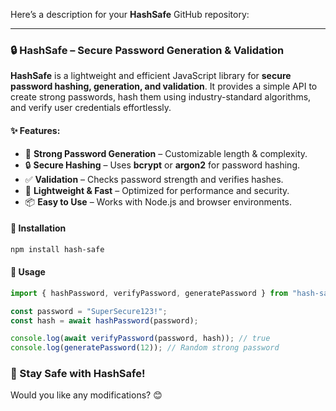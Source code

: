 Here’s a description for your **HashSafe** GitHub repository:  

---

### 🔒 HashSafe – Secure Password Generation & Validation  
**HashSafe** is a lightweight and efficient JavaScript library for **secure password hashing, generation, and validation**. It provides a simple API to create strong passwords, hash them using industry-standard algorithms, and verify user credentials effortlessly.  

#### ✨ Features:  
- 🔑 **Strong Password Generation** – Customizable length & complexity.  
- 🔒 **Secure Hashing** – Uses **bcrypt** or **argon2** for password hashing.  
- ✅ **Validation** – Checks password strength and verifies hashes.  
- 🚀 **Lightweight & Fast** – Optimized for performance and security.  
- 📦 **Easy to Use** – Works with Node.js and browser environments.  

#### 📌 Installation  
```sh
npm install hash-safe
```

#### 🔧 Usage  
```js
import { hashPassword, verifyPassword, generatePassword } from "hash-safe";

const password = "SuperSecure123!";
const hash = await hashPassword(password);

console.log(await verifyPassword(password, hash)); // true
console.log(generatePassword(12)); // Random strong password
```

### 🔐 Stay Safe with HashSafe!  

Would you like any modifications? 😊
